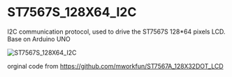 # ST7567S_128X64_I2C
I2C communication protocol, used to drive the ST7567S 128*64 pixels LCD. 
Base on Arduino UNO

![ST7567S_128X64_I2C](/luetee/ST7567S_128X64_I2C/tree/main/doc/128X64_I2C_ST7567S_back.png)


orginal code from  https://github.com/mworkfun/ST7567A_128X32DOT_LCD
